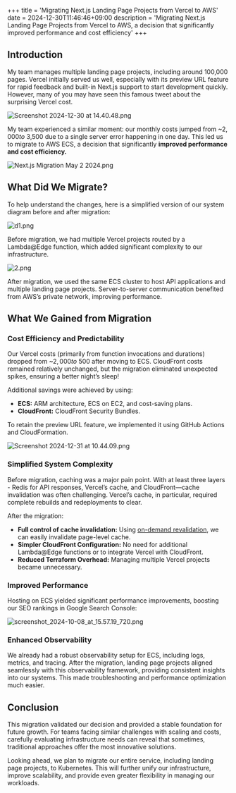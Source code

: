 +++
title = 'Migrating Next.js Landing Page Projects from Vercel to AWS'
date = 2024-12-30T11:46:46+09:00
description = 'Migrating Next.js Landing Page Projects from Vercel to AWS, a decision that significantly improved performance and cost efficiency'
+++

## Introduction

My team manages multiple landing page projects, including around 100,000 pages. Vercel initially served us well, especially with its preview URL feature for rapid feedback and built-in Next.js support to start development quickly. However, many of you may have seen this famous tweet about the surprising Vercel cost.

![Screenshot 2024-12-30 at 14.40.48.png](https://storage.googleapis.com/zenn-user-upload/f33169715eb4-20241231.png)

My team experienced a similar moment: our monthly costs jumped from ~$2,000 to ~$3,500 due to a single server error happening in one day. This led us to migrate to AWS ECS, a decision that significantly **improved performance and cost efficiency.**

![Next.js Migration May 2 2024.png](https://storage.googleapis.com/zenn-user-upload/70eacf78c244-20241231.png)

## **What Did We Migrate?**

To help understand the changes, here is a simplified version of our system diagram before and after migration:

![d1.png](https://storage.googleapis.com/zenn-user-upload/0bac76004cba-20241231.png)

Before migration, we had multiple Vercel projects routed by a Lambda@Edge function, which added significant complexity to our infrastructure.

![2.png](https://storage.googleapis.com/zenn-user-upload/9b9a750b6370-20241231.png)

After migration, we used the same ECS cluster to host API applications and multiple landing page projects. Server-to-server communication benefited from AWS’s private network, improving performance.

## **What We Gained from Migration**

### **Cost Efficiency and Predictability**

Our Vercel costs (primarily from function invocations and durations) dropped from ~$2,000 to ~$500 after moving to ECS. CloudFront costs remained relatively unchanged, but the migration eliminated unexpected spikes, ensuring a better night’s sleep!

Additional savings were achieved by using:

- **ECS:** ARM architecture, ECS on EC2, and cost-saving plans.
- **CloudFront:** CloudFront Security Bundles.

To retain the preview URL feature, we implemented it using GitHub Actions and CloudFormation.

![Screenshot 2024-12-31 at 10.44.09.png](https://storage.googleapis.com/zenn-user-upload/01351346273a-20241231.png)

### **Simplified System Complexity**

Before migration, caching was a major pain point. With at least three layers - Redis for API responses, Vercel’s cache, and CloudFront—cache invalidation was often challenging. Vercel’s cache, in particular, required complete rebuilds and redeployments to clear.

After the migration:

- **Full control of cache invalidation:** Using [on-demand revalidation](https://nextjs.org/docs/app/building-your-application/data-fetching/incremental-static-regeneration#on-demand-revalidation-with-revalidatepath), we can easily invalidate page-level cache.
- **Simpler CloudFront Configuration:** No need for additional Lambda@Edge functions or to integrate Vercel with CloudFront.
- **Reduced Terraform Overhead:** Managing multiple Vercel projects became unnecessary.

### **Improved Performance**

Hosting on ECS yielded significant performance improvements, boosting our SEO rankings in Google Search Console:

![screenshot_2024-10-08_at_15.57.19_720.png](https://storage.googleapis.com/zenn-user-upload/2ecbcdb19103-20241231.png)

### **Enhanced Observability**

We already had a robust observability setup for ECS, including logs, metrics, and tracing. After the migration, landing page projects aligned seamlessly with this observability framework, providing consistent insights into our systems. This made troubleshooting and performance optimization much easier.

## **Conclusion**

This migration validated our decision and provided a stable foundation for future growth. For teams facing similar challenges with scaling and costs, carefully evaluating infrastructure needs can reveal that sometimes, traditional approaches offer the most innovative solutions.

Looking ahead, we plan to migrate our entire service, including landing page projects, to Kubernetes. This will further unify our infrastructure, improve scalability, and provide even greater flexibility in managing our workloads.